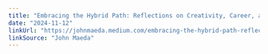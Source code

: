 ```yaml
---
title: "Embracing the Hybrid Path: Reflections on Creativity, Career, and Resilience"
date: "2024-11-12"
linkUrl: "https://johnmaeda.medium.com/embracing-the-hybrid-path-reflections-on-creativity-career-and-resilience-8e72a3e87d52?ref=rogerwong.me"
linkSource: "John Maeda"
---
```


